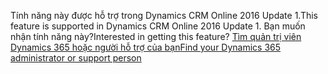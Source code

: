 <span data-ttu-id="341fa-101">Tính năng này được hỗ trợ trong Dynamics CRM Online 2016 Update 1.</span><span class="sxs-lookup"><span data-stu-id="341fa-101">This feature is supported in Dynamics CRM Online 2016 Update 1.</span></span> <span data-ttu-id="341fa-102">Bạn muốn nhận tính năng này?</span><span class="sxs-lookup"><span data-stu-id="341fa-102">Interested in getting this feature?</span></span> [<span data-ttu-id="341fa-103">Tìm quản trị viên Dynamics 365 hoặc người hỗ trợ của bạn</span><span class="sxs-lookup"><span data-stu-id="341fa-103">Find your Dynamics 365 administrator or support person</span></span>](../basics/find-administrator-support.md)

